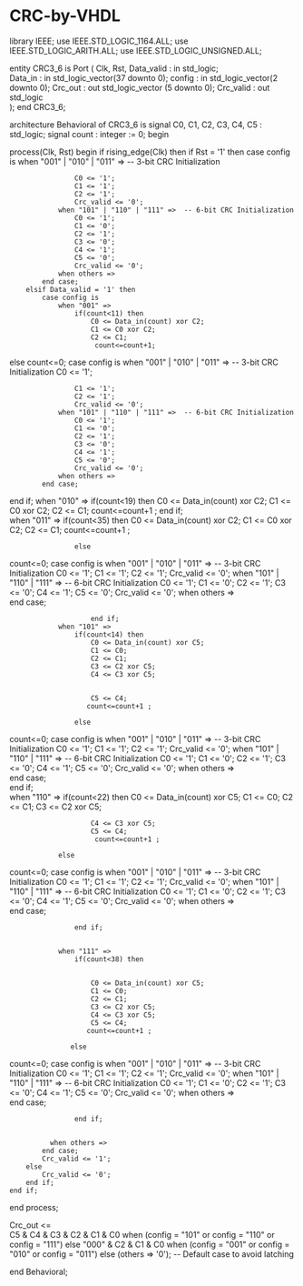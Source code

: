 ﻿# CRC-by-VHDL
 library IEEE; 
use IEEE.STD_LOGIC_1164.ALL; 
use IEEE.STD_LOGIC_ARITH.ALL; 
use IEEE.STD_LOGIC_UNSIGNED.ALL; 
 
entity CRC3_6 is 
    Port ( 
        Clk, Rst, Data_valid : in  std_logic;  
        Data_in   : in  std_logic_vector(37 downto 0); 
        config    : in  std_logic_vector(2 downto 0); 
        Crc_out   : out std_logic_vector (5 downto 0); 
        Crc_valid : out std_logic  
    ); 
end CRC3_6; 
 
architecture Behavioral of CRC3_6 is 
    signal C0, C1, C2, C3, C4, C5 : std_logic; 
    signal count : integer := 0; 
begin 
 
process(Clk, Rst) 
begin 
    if rising_edge(Clk) then 
        if Rst = '1' then 
            case config is 
                when "001" | "010" | "011" =>  -- 3-bit CRC Initialization 

 
                    C0 <= '1'; 
                    C1 <= '1'; 
                    C2 <= '1'; 
                    Crc_valid <= '0'; 
                when "101" | "110" | "111" =>  -- 6-bit CRC Initialization 
                    C0 <= '1'; 
                    C1 <= '0'; 
                    C2 <= '1'; 
                    C3 <= '0'; 
                    C4 <= '1'; 
                    C5 <= '0'; 
                    Crc_valid <= '0'; 
                when others =>  
            end case; 
        elsif Data_valid = '1' then 
            case config is 
                when "001" => 
                    if(count<11) then 
                        C0 <= Data_in(count) xor C2; 
                        C1 <= C0 xor C2; 
                        C2 <= C1; 
                         count<=count+1; 
     
  else 
  count<=0; 
  case config is 
                when "001" | "010" | "011" =>  -- 3-bit CRC Initialization 
                    C0 <= '1'; 

 
                    C1 <= '1'; 
                    C2 <= '1'; 
                    Crc_valid <= '0'; 
                when "101" | "110" | "111" =>  -- 6-bit CRC Initialization 
                    C0 <= '1'; 
                    C1 <= '0'; 
                    C2 <= '1'; 
                    C3 <= '0'; 
                    C4 <= '1'; 
                    C5 <= '0'; 
                    Crc_valid <= '0'; 
                when others =>  
            end case;                   
 
   end if; 
                when "010" => 
                    if(count<19) then 
                        C0 <= Data_in(count) xor C2; 
                        C1 <= C0 xor C2; 
                        C2 <= C1; 
                       count<=count+1 ; 
                    end if;       
                when "011" => 
                      if(count<35) then 
                        C0 <= Data_in(count) xor C2; 
                        C1 <= C0 xor C2; 
                        C2 <= C1; 
                        count<=count+1 ; 

 
                    
                    else 
  count<=0; 
  case config is 
                when "001" | "010" | "011" =>  -- 3-bit CRC Initialization 
                    C0 <= '1'; 
                    C1 <= '1'; 
                    C2 <= '1'; 
                    Crc_valid <= '0'; 
                when "101" | "110" | "111" =>  -- 6-bit CRC Initialization 
                    C0 <= '1'; 
                    C1 <= '0'; 
                    C2 <= '1'; 
                    C3 <= '0'; 
                    C4 <= '1'; 
                    C5 <= '0'; 
                    Crc_valid <= '0'; 
                when others =>  
            end case;                   
 
                        end if;               
                when "101" => 
                    if(count<14) then 
                        C0 <= Data_in(count) xor C5; 
                        C1 <= C0; 
                        C2 <= C1; 
                        C3 <= C2 xor C5; 
                        C4 <= C3 xor C5; 
 
 
                        C5 <= C4; 
                       count<=count+1 ; 
 
                    else 
  count<=0; 
  case config is 
                when "001" | "010" | "011" =>  -- 3-bit CRC Initialization 
                    C0 <= '1'; 
                    C1 <= '1'; 
                    C2 <= '1'; 
                    Crc_valid <= '0'; 
                when "101" | "110" | "111" =>  -- 6-bit CRC Initialization 
                    C0 <= '1'; 
                    C1 <= '0'; 
                    C2 <= '1'; 
                    C3 <= '0'; 
                    C4 <= '1'; 
                    C5 <= '0'; 
                    Crc_valid <= '0'; 
                when others =>  
            end case;                   
                   end if;             
                when "110" => 
                       if(count<22) then 
                        C0 <= Data_in(count) xor C5; 
                        C1 <= C0; 
                        C2 <= C1; 
                        C3 <= C2 xor C5; 
 
 
                        C4 <= C3 xor C5; 
                        C5 <= C4; 
                         count<=count+1 ; 
 
                else 
  count<=0; 
  case config is 
                when "001" | "010" | "011" =>  -- 3-bit CRC Initialization 
                    C0 <= '1'; 
                    C1 <= '1'; 
                    C2 <= '1'; 
                    Crc_valid <= '0'; 
                when "101" | "110" | "111" =>  -- 6-bit CRC Initialization 
                    C0 <= '1'; 
                    C1 <= '0'; 
                    C2 <= '1'; 
                    C3 <= '0'; 
                    C4 <= '1'; 
                    C5 <= '0'; 
                    Crc_valid <= '0'; 
                when others =>  
            end case;                   
 
                    end if; 
 
              
                when "111" => 
                    if(count<38) then 

 
                        C0 <= Data_in(count) xor C5; 
                        C1 <= C0; 
                        C2 <= C1; 
                        C3 <= C2 xor C5; 
                        C4 <= C3 xor C5; 
                        C5 <= C4; 
                       count<=count+1 ; 
 
                   else 
  count<=0; 
  case config is 
                when "001" | "010" | "011" =>  -- 3-bit CRC Initialization 
                    C0 <= '1'; 
                    C1 <= '1'; 
                    C2 <= '1'; 
                    Crc_valid <= '0'; 
                when "101" | "110" | "111" =>  -- 6-bit CRC Initialization 
                    C0 <= '1'; 
                    C1 <= '0'; 
                    C2 <= '1'; 
                    C3 <= '0'; 
                    C4 <= '1'; 
                    C5 <= '0'; 
                    Crc_valid <= '0'; 
                when others =>  
            end case;               
 
                    end if;   
 
 
              when others =>  
            end case; 
            Crc_valid <= '1'; 
        else 
            Crc_valid <= '0'; 
        end if; 
    end if; 
end process; 
 
Crc_out <=  
    C5 & C4 & C3 & C2 & C1 & C0 when (config = "101" or config = "110" or config = 
"111") else 
    "000" & C2 & C1 & C0 when (config = "001" or config = "010" or config = "011") else 
    (others => '0');  -- Default case to avoid latching 
 
 
end Behavioral;
